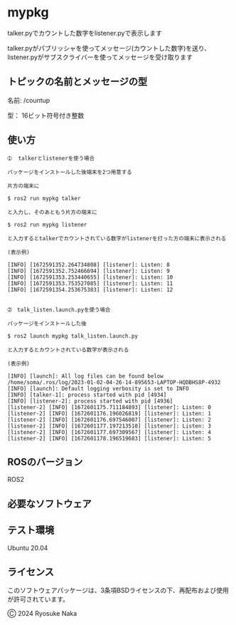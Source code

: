 # mypkg

talker.pyでカウントした数字をlistener.pyで表示します

talker.pyがパブリッシャを使ってメッセージ(カウントした数字)を送り、
listener.pyがサブスクライバーを使ってメッセージを受け取ります


## トピックの名前とメッセージの型
   名前: /countup

   型：  16ビット符号付き整数


## 使い方
```
➀  talkerとlistenerを使う場合

パッケージをインストールした後端末を2つ用意する

片方の端末に

$ ros2 run mypkg talker

と入力し、そのあともう片方の端末に

$ ros2 run mypkg listener

と入力するとtalkerでカウントされている数字がlistenerを打った方の端末に表示される

(表示例)

[INFO] [1672591352.264734808] [listener]: Listen: 8
[INFO] [1672591352.752466694] [listener]: Listen: 9
[INFO] [1672591353.253440655] [listener]: Listen: 10
[INFO] [1672591353.753527085] [listener]: Listen: 11
[INFO] [1672591354.253675383] [listener]: Listen: 12


➁　talk_listen.launch.pyを使う場合

パッケージをインストールした後

$ ros2 launch mypkg talk_listen.launch.py

と入力するとカウントされている数字が表示される

(表示例)

[INFO] [launch]: All log files can be found below /home/soma/.ros/log/2023-01-02-04-26-14-895653-LAPTOP-HQDBHS8P-4932
[INFO] [launch]: Default logging verbosity is set to INFO
[INFO] [talker-1]: process started with pid [4934]
[INFO] [listener-2]: process started with pid [4936]
[listener-2] [INFO] [1672601175.711184893] [listener]: Listen: 0
[listener-2] [INFO] [1672601176.196026819] [listener]: Listen: 1
[listener-2] [INFO] [1672601176.697546007] [listener]: Listen: 2
[listener-2] [INFO] [1672601177.197213510] [listener]: Listen: 3
[listener-2] [INFO] [1672601177.697309567] [listener]: Listen: 4
[listener-2] [INFO] [1672601178.196519683] [listener]: Listen: 5

```

## ROSのバージョン
   ROS2

## 必要なソフトウェア
   
## テスト環境
 Ubuntu 20.04

## ライセンス
このソフトウェアパッケージは、3条項BSDライセンスの下、再配布および使用が許可されています。

Ⓒ 2024 Ryosuke Naka
